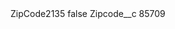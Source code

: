 <?xml version="1.0" encoding="UTF-8"?>
<CustomMetadata xmlns="http://soap.sforce.com/2006/04/metadata" xmlns:xsi="http://www.w3.org/2001/XMLSchema-instance" xmlns:xsd="http://www.w3.org/2001/XMLSchema">
    <label>ZipCode2135</label>
    <protected>false</protected>
    <values>
        <field>Zipcode__c</field>
        <value xsi:type="xsd:string">85709</value>
    </values>
</CustomMetadata>

